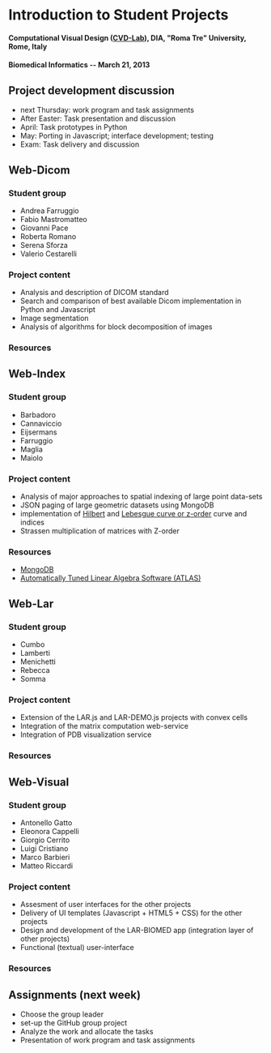 # Introduction to Student Projects
#### Computational Visual Design ([CVD-Lab](https://github.com/cvlab)), DIA, "Roma Tre" University, Rome, Italy 
#### Biomedical Informatics -- March 21, 2013 


## Project development discussion

* next Thursday: work program and task assignments
*	After Easter: Task presentation and discussion
*	April:	Task prototypes in Python
*	May: Porting in Javascript; interface development; testing 
*	Exam: Task delivery and discussion


## Web-Dicom 

### Student group

* Andrea Farruggio
* Fabio Mastromatteo
* Giovanni Pace
* Roberta Romano
* Serena Sforza
* Valerio Cestarelli

### Project content

*	Analysis and description of DICOM standard
*	Search and comparison of best available Dicom implementation in Python and Javascript
*	Image segmentation
*	Analysis of algorithms for block decomposition of images 

### Resources



## Web-Index

### Student group

*	Barbadoro
*	Cannaviccio
*	Eijsermans
*	Farruggio	
*	Maglia
*	Maiolo


### Project content

*	Analysis of major approaches to spatial indexing of large point data-sets
*	JSON paging of large geometric datasets using MongoDB
*	implementation of [Hilbert](http://en.wikipedia.org/wiki/Hilbert_curve) and [Lebesgue curve or z-order](http://en.wikipedia.org/wiki/Z-order_(curve)) curve and indices
*	Strassen multiplication of matrices with Z-order


### Resources

* [MongoDB](http://www.mongodb.org/)
* [Automatically Tuned Linear Algebra Software (ATLAS)](http://math-atlas.sourceforge.net/)

## Web-Lar

### Student group

*	Cumbo
*	Lamberti
*	Menichetti
*	Rebecca
*	Somma


### Project content

*	Extension of the LAR.js and LAR-DEMO.js projects with convex cells
*	Integration of the matrix computation web-service
*	Integration of PDB visualization service 

### Resources


## Web-Visual

### Student group

* Antonello Gatto
* Eleonora Cappelli
* Giorgio Cerrito
* Luigi Cristiano
* Marco Barbieri
* Matteo Riccardi

### Project content

*	Assesment of user interfaces for the other projects
*	Delivery of UI templates (Javascript + HTML5 + CSS) for the other projects
*	Design and development of the LAR-BIOMED app (integration layer of other projects)
*	Functional (textual) user-interface

### Resources


## Assignments (next week)

*	Choose the group leader
*	set-up the GitHub group project
*	Analyze the work and allocate the tasks
*	Presentation of work program and task assignments
